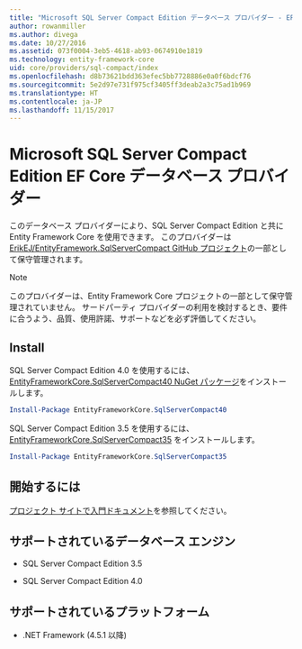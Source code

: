 ```yaml
---
title: "Microsoft SQL Server Compact Edition データベース プロバイダー - EF Core"
author: rowanmiller
ms.author: divega
ms.date: 10/27/2016
ms.assetid: 073f0004-3eb5-4618-ab93-0674910e1819
ms.technology: entity-framework-core
uid: core/providers/sql-compact/index
ms.openlocfilehash: d8b73621bdd363efec5bb7728886e0a0f6bdcf76
ms.sourcegitcommit: 5e2d97e731f975cf3405ff3deab2a3c75ad1b969
ms.translationtype: HT
ms.contentlocale: ja-JP
ms.lasthandoff: 11/15/2017
---
```

# <a name="microsoft-sql-server-compact-edition-ef-core-database-provider"></a>Microsoft SQL Server Compact Edition EF Core データベース プロバイダー

このデータベース プロバイダーにより、SQL Server Compact Edition と共に Entity Framework Core を使用できます。 このプロバイダーは [ErikEJ/EntityFramework.SqlServerCompact GitHub プロジェクト](https://github.com/ErikEJ/EntityFramework.SqlServerCompact)の一部として保守管理されます。

> [!NOTE]  
> このプロバイダーは、Entity Framework Core プロジェクトの一部として保守管理されていません。 サードパーティ プロバイダーの利用を検討するとき、要件に合うよう、品質、使用許諾、サポートなどを必ず評価してください。

## <a name="install"></a>Install

SQL Server Compact Edition 4.0 を使用するには、[EntityFrameworkCore.SqlServerCompact40 NuGet パッケージ](https://www.nuget.org/packages/EntityFrameworkCore.SqlServerCompact40)をインストールします。

``` powershell
Install-Package EntityFrameworkCore.SqlServerCompact40
```

SQL Server Compact Edition 3.5 を使用するには、[EntityFrameworkCore.SqlServerCompact35](https://www.nuget.org/packages/EntityFrameworkCore.SqlServerCompact35) をインストールします。

``` powershell
Install-Package EntityFrameworkCore.SqlServerCompact35
```

## <a name="get-started"></a>開始するには

[プロジェクト サイトで入門ドキュメント](https://github.com/ErikEJ/EntityFramework.SqlServerCompact/wiki/Using-EF-Core-with-SQL-Server-Compact-in-Traditional-.NET-Applications)を参照してください。

## <a name="supported-database-engines"></a>サポートされているデータベース エンジン

* SQL Server Compact Edition 3.5

* SQL Server Compact Edition 4.0

## <a name="supported-platforms"></a>サポートされているプラットフォーム

* .NET Framework (4.5.1 以降)
